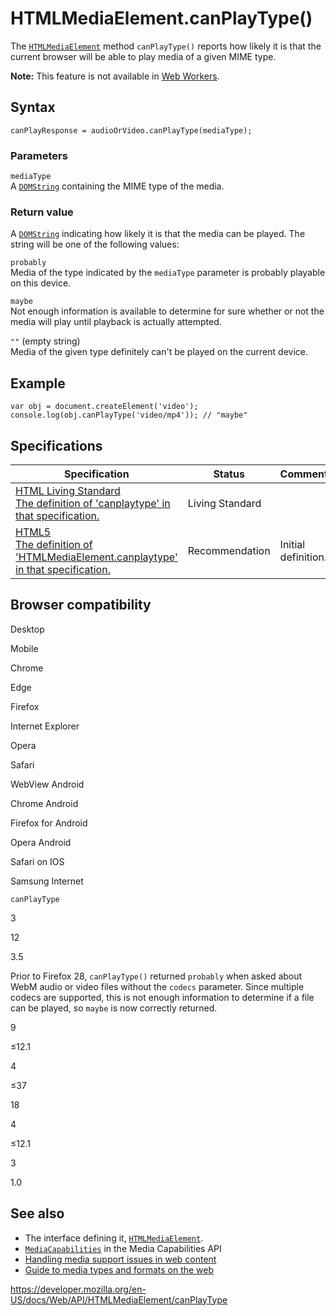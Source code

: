 # HTMLMediaElement.canPlayType()

The [`HTMLMediaElement`](../htmlmediaelement) method `canPlayType()` reports how likely it is that the current browser will be able to play media of a given MIME type.

**Note:** This feature is not available in [Web Workers](../web_workers_api).

## Syntax

    canPlayResponse = audioOrVideo.canPlayType(mediaType);

### Parameters

`mediaType`  
A [`DOMString`](../domstring) containing the MIME type of the media.

### Return value

A [`DOMString`](../domstring) indicating how likely it is that the media can be played. The string will be one of the following values:

`probably`  
Media of the type indicated by the `mediaType` parameter is probably playable on this device.

`maybe`  
Not enough information is available to determine for sure whether or not the media will play until playback is actually attempted.

`""` (empty string)  
Media of the given type definitely can't be played on the current device.

## Example

    var obj = document.createElement('video');
    console.log(obj.canPlayType('video/mp4')); // "maybe"

## Specifications

<table><thead><tr class="header"><th>Specification</th><th>Status</th><th>Comment</th></tr></thead><tbody><tr class="odd"><td><a href="https://html.spec.whatwg.org/multipage/#dom-navigator-canplaytype">HTML Living Standard<br />
<span class="small">The definition of 'canplaytype' in that specification.</span></a></td><td><span class="spec-living">Living Standard</span></td><td></td></tr><tr class="even"><td><a href="https://www.w3.org/TR/html52/embedded-content-0.html#htmlmediaelement">HTML5<br />
<span class="small">The definition of 'HTMLMediaElement.canplaytype' in that specification.</span></a></td><td><span class="spec-rec">Recommendation</span></td><td>Initial definition.</td></tr></tbody></table>

## Browser compatibility

Desktop

Mobile

Chrome

Edge

Firefox

Internet Explorer

Opera

Safari

WebView Android

Chrome Android

Firefox for Android

Opera Android

Safari on IOS

Samsung Internet

`canPlayType`

3

12

3.5

Prior to Firefox 28, `canPlayType()` returned `probably` when asked about WebM audio or video files without the `codecs` parameter. Since multiple codecs are supported, this is not enough information to determine if a file can be played, so `maybe` is now correctly returned.

9

≤12.1

4

≤37

18

4

≤12.1

3

1.0

## See also

- The interface defining it, [`HTMLMediaElement`](../htmlmediaelement).
- [`MediaCapabilities`](../mediacapabilities) in the Media Capabilities API
- [Handling media support issues in web content](https://developer.mozilla.org/en-US/docs/Web/Media/Formats/Support_issues)
- [Guide to media types and formats on the web](https://developer.mozilla.org/en-US/docs/Web/Media/Formats)

<a href="https://developer.mozilla.org/en-US/docs/Web/API/HTMLMediaElement/canPlayType" class="_attribution-link">https://developer.mozilla.org/en-US/docs/Web/API/HTMLMediaElement/canPlayType</a>

